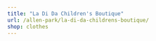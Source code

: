 ```yaml
---
title: "La Di Da Children's Boutique"
url: /allen-park/la-di-da-childrens-boutique/
shop: clothes
---
```

